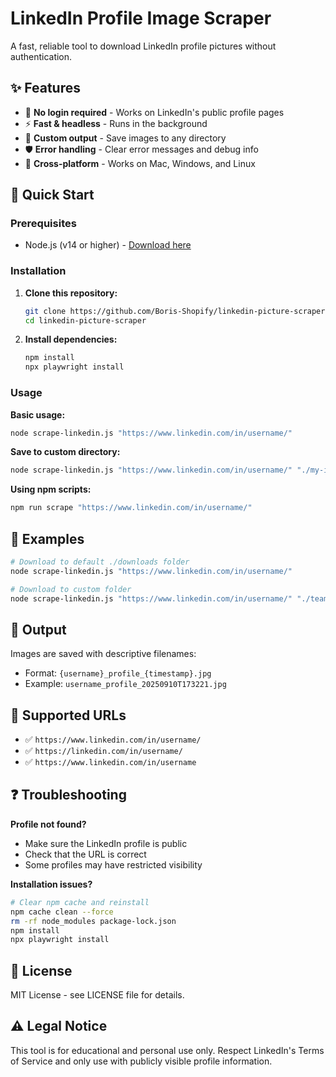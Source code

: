 # LinkedIn Profile Image Scraper

A fast, reliable tool to download LinkedIn profile pictures without authentication.

## ✨ Features

- 🚫 **No login required** - Works on LinkedIn's public profile pages
- ⚡ **Fast & headless** - Runs in the background
- 📁 **Custom output** - Save images to any directory
- 🛡️ **Error handling** - Clear error messages and debug info
- 📱 **Cross-platform** - Works on Mac, Windows, and Linux

## 🚀 Quick Start

### Prerequisites
- Node.js (v14 or higher) - [Download here](https://nodejs.org/)

### Installation

1. **Clone this repository:**
   ```bash
   git clone https://github.com/Boris-Shopify/linkedin-picture-scraper.git
   cd linkedin-picture-scraper
   ```

2. **Install dependencies:**
   ```bash
   npm install
   npx playwright install
   ```

### Usage

**Basic usage:**
```bash
node scrape-linkedin.js "https://www.linkedin.com/in/username/"
```

**Save to custom directory:**
```bash
node scrape-linkedin.js "https://www.linkedin.com/in/username/" "./my-images"
```

**Using npm scripts:**
```bash
npm run scrape "https://www.linkedin.com/in/username/"
```

## 📖 Examples

```bash
# Download to default ./downloads folder
node scrape-linkedin.js "https://www.linkedin.com/in/username/"

# Download to custom folder
node scrape-linkedin.js "https://www.linkedin.com/in/username/" "./team-photos"
```

## 📂 Output

Images are saved with descriptive filenames:
- Format: `{username}_profile_{timestamp}.jpg`
- Example: `username_profile_20250910T173221.jpg`

## 🔧 Supported URLs

- ✅ `https://www.linkedin.com/in/username/`
- ✅ `https://linkedin.com/in/username/`
- ✅ `https://www.linkedin.com/in/username`

## ❓ Troubleshooting

**Profile not found?**
- Make sure the LinkedIn profile is public
- Check that the URL is correct
- Some profiles may have restricted visibility

**Installation issues?**
```bash
# Clear npm cache and reinstall
npm cache clean --force
rm -rf node_modules package-lock.json
npm install
npx playwright install
```

## 📄 License

MIT License - see LICENSE file for details.

## ⚠️ Legal Notice

This tool is for educational and personal use only. Respect LinkedIn's Terms of Service and only use with publicly visible profile information.